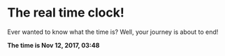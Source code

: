 # The real time clock!

Ever wanted to know what the time is? Well, your journey is about to end!

**The time is Nov 12, 2017, 03:48**